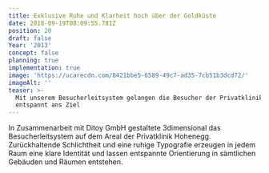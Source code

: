```yaml
---
title: Exklusive Ruhe und Klarheit hoch über der Goldküste
date: 2018-09-19T08:09:55.781Z
position: 20
draft: false
Year: '2013'
concept: false
planning: true
implementation: true
image: 'https://ucarecdn.com/8421bbe5-6589-49c7-ad35-7cb51b3dcd72/'
imageAlt: ''
teaser: >-
  Mit unserem Besucherleitsystem gelangen die Besucher der Privatklinik Hohenegg
  entspannt ans Ziel
---
```

In Zusammenarbeit mit Ditoy GmbH gestaltete 3dimensional das Besucherleitsystem auf dem Areal der Privatklinik Hohenegg. Zurückhaltende Schlichtheit und eine ruhige Typografie erzeugen in jedem Raum eine klare Identität und lassen entspannte Orientierung in sämtlichen Gebäuden und Räumen entstehen.
